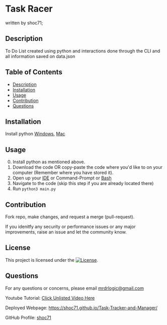 # Task Racer
written by shoc71;

## Description
To Do List created using python and interactions done through the CLI and all information saved on data.json

## Table of Contents
- [Description](#description)
- [Installation](#installation)
- [Usage](#usage)
- [Contribution](#contribution)
- [Questions](#questions)

## Installation
Install python [Windows](https://www.youtube.com/watch?v=0DQsjE8vMpc), [Mac](https://www.youtube.com/watch?v=3-sPfR4JEQ8)

## Usage
0. Install python as mentioned above.
1. Download the code OR copy-paste the code where you'd like to on your computer (Remember where you have stored it). 
2. Open up your [IDE](https://code.visualstudio.com/download) or Command-Prompt or [Bash](https://www.gnu.org/software/bash/)
3. Navigate to the code (skip this step if you are already located there)
4. Run ```python3 main.py```

## Contribution
Fork repo, make changes, and request a merge (pull-request).

If you idenitfy any security or performance issues or any major improvements, raise an issue and let the community know.

## License
This project is licensed under the [![License](https://opensource.org/licenses/Apache-2.0)](https://opensource.org/licenses/Apache-2.0).

## Questions
For any questions or concerns, please email mrdrlogic@gmail.com

Youtube Tutorial: [Click Unlisted Video Here](#)

Deployed Webpage: https://shoc71.github.io/Task-Tracker-and-Manager/

GitHub Profile: [shoc71](https://github.com/shoc71)

